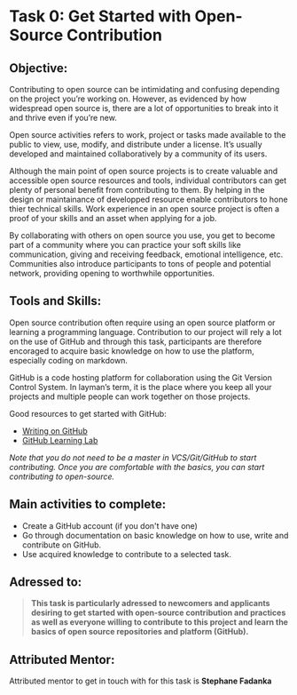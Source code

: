 # Task 0: Get Started with Open-Source Contribution

## Objective:  
Contributing to open source can be intimidating and confusing depending on the project you’re working on. However, as evidenced by how widespread open source is, there are a lot of opportunities to break into it and thrive even if you’re new. 

Open source activities refers to work, project or tasks made available to the public to view, use, modify, and distribute under a license. It’s usually developed and maintained collaboratively by a community of its users. 

Although the main point of  open source projects is to create valuable and accessible open source resources and tools, individual contributors can get plenty of personal benefit from contributing to them. By helping in the design or maintainance of developped resource enable contributors to hone thier technical skills. Work experience in an open source project is often a proof of your skills and an asset when applying for a job. 

By collaborating with others on open source you use, you get to become part of a community where you can practice your soft skills like communication, giving and receiving feedback, emotional intelligence, etc. Communities also introduce participants to tons of people and potential network, providing opening to worthwhile opportunities.

## Tools and Skills: 
Open source contribution often require using an open source platform or learning a programming language. 
Contribution to our project will rely a lot on the use of GitHub and through this task, participants are therefore encoraged to acquire basic knowledge on how to use the platform, especially coding on markdown.

GitHub is a code hosting platform for collaboration using the Git Version Control System. In layman’s term, it is the place where you keep all your projects and multiple people can work together on those projects.

Good resources to get started with GitHub:
- [Writing on GitHub](https://docs.github.com/en/github/writing-on-github/getting-started-with-writing-and-formatting-on-github/basic-writing-and-formatting-syntax#links)
- [GitHub Learning Lab](https://lab.github.com/)

_Note that you do not need to be a master in VCS/Git/GitHub to start contributing. 
Once you are comfortable with the basics, you can start contributing to open-source._

## Main activities to complete: 
- Create a GitHub account (if you don't have one)
- Go through documentation on basic knowledge on how to use, write and contribute on GitHub.
- Use acquired knowledge to contribute to a selected task. 

## Adressed to:
>**This task is particularly adressed to newcomers and applicants desiring to get started with open-source contribution and practices as well as everyone willing to contribute to this project and learn the basics of open source repositories and platform (GitHub).**


## Attributed Mentor:
Attributed mentor to get in touch with for this task is **Stephane Fadanka**
